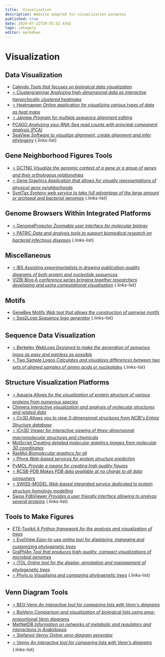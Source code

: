 ```yaml
---
title:  Visualization
description: Website adapted for visualization purposes
published: true
date: 2020-07-22T20:55:52.434Z
tags: category
editor: markdown
---
```


# Visualization

## Data Visualization

- [Caleydo *Tools that focuses on biological data visualization*](https://vdclab-wiki.herokuapp.com/en/visualization/data-visualization/Caleydo)
- [:star: Clustergrammar *Analyzing high-dimensional data as interactive hierarchically clustered heatmaps*](https://vdclab-wiki.herokuapp.com/en/visualization/data-visualization/Clustergrammar)
- [:star: Heatmapper *Online application for visualizing various types of data as heat maps*](https://vdclab-wiki.herokuapp.com/en/visualization/data-visualization/Heatmapper)
- [:star: Jalview *Program for multiple sequence alignment editing*](https://vdclab-wiki.herokuapp.com/en/visualization/data-visualization/Jalview)
- [PCAGO *Analyzing your RNA-Seq read counts with principal component analysis (PCA)*](https://vdclab-wiki.herokuapp.com/en/visualization/data-visualization/PCAGO)
- [SeaView *Software to visualize alignment, create alignment and infer phylogeny*](https://vdclab-wiki.herokuapp.com/en/visualization/data-visualization/PRABI-Doua-SeaView)
{.links-list}

## Gene Neighborhood Figures Tools

- [:star: GCTNG *Visualize the genomic context of a gene or a group of genes and their orthologous relationships*](https://vdclab-wiki.herokuapp.com/en/visualization/gene-neighborhood/GCTNG)
- [:star: Gene Graphics *Application that allows for visually representations of physical gene neighborhoods*](https://vdclab-wiki.herokuapp.com/en/visualization/gene-neighborhood/Gene-Graphics)
- [SyntTax *Synteny web service to take full advantage of the large amount or archaeal and bacterial genomes*](https://vdclab-wiki.herokuapp.com/en/visualization/gene-neighborhood/SyntTax)
{.links-list}

## Genome Browsers Within Integrated Platforms

- [:star: GenomeProjector *Zoomable user interface for molecular biology*](https://vdclab-wiki.herokuapp.com/en/visualization/genome-browsers/GenomeProjector)
- [:star: PATRIC *Data and analysis tools to support biomedical research on bacterial infectious diseases*](https://vdclab-wiki.herokuapp.com/databases/bacterial_databases/patric/)
{.links-list}

## Miscellaneous

- [:star: IBS *Assisting experimentalists in drawing publication-quality diagrams of both protein and nucleotide sequences*](https://vdclab-wiki.herokuapp.com/en/visualization/miscellaneous/IBS)
- [VIZBI Blog *A conference series bringing together researchers developing and using computational visualisation*](https://vdclab-wiki.herokuapp.com/en/visualization/miscellaneous/VIZBI-Blog)
{.links-list}

## Motifs

- [GeneBee Motifs *Web tool that allows the construction of pairwise motifs*](https://vdclab-wiki.herokuapp.com/en/visualization/motifs/GeneBee-Motifs)
- [:star: Seq2Logo *Sequence logo generator*](https://vdclab-wiki.herokuapp.com/en/visualization/motifs/Seq2Logo)
{.links-list}

## Sequence Data Visualization

- [:star: Berkeley WebLogo *Designed to make the generation of sequence logos as easy and painless as possible*](https://vdclab-wiki.herokuapp.com/en/visualization/sequence-data-visualization/Berkeley-WebLogo)
- [:star: Two Sample Logos *Calculates and visualizes differences between two sets of aligned samples of amino acids or nucleotides*](https://vdclab-wiki.herokuapp.com/en/visualization/sequence-data-visualization/TSL)
{.links-list}

## Structure Visualization Platforms 

- [:star: Aquaria *Allows for the visualization of protein structure of various proteins from numerous species*](https://vdclab-wiki.herokuapp.com/en/structure/visualization-platforms/Aquaria)
- [Chimera *Interactive visualization and analysis of molecular structures and related data*](https://vdclab-wiki.herokuapp.com/en/visualization/structure_platform/Chimera)
- [:star: Cn3D *Allows you to view 3-dimensional structures from NCBI's Entrez Structure database*](https://vdclab-wiki.herokuapp.com/en/visualization/structure_platform/Cn3D)
- [:star: iCn3D *Viewer for interactive viewing of three-dimensional macromolecular structures and chemicals*](https://vdclab-wiki.herokuapp.com/en/structure/visualization-platforms/iCn3D)
- [MolScript *Creating detailed molecular graphics images from molecular 3D coordinates*](https://vdclab-wiki.herokuapp.com/en/visualization/structure_platform/MolScript)
- [RasMol *Biomolecular graphics for all*](https://vdclab-wiki.herokuapp.com/en/visualization/structure_platform/RasMol)
- [:star: Phyre *Web-based services for protein structure prediction*](https://vdclab-wiki.herokuapp.com/en/structure/visualization-platforms/Phyre)
- [PyMOL *Provide a means for creating high quality figures*](https://vdclab-wiki.herokuapp.com/en/visualization/structure_platform/PyMOL)
- [:star: RCSB-PDB *Makes PDB data available at no charge to all data consumers*](https://vdclab-wiki.herokuapp.com/en/structure/visualization-platforms/RCSB-PDB)
- [:star: SWISS-MODEL *Web-based integrated service dedicated to protein structure homology modelling*](https://vdclab-wiki.herokuapp.com/en/structure/visualization-platforms/SWISS-MODEL)
- [Swiss PdbViewer *Provides a user friendly interface allowing to analyze several proteins*](https://vdclab-wiki.herokuapp.com/en/visualization/structure_platform/Swiss-PdbViewer)
{.links-list}

## Tools to Make Figures

- [ETE-Toolkit *A Python framework for the analysis and visualization of trees*](https://vdclab-wiki.herokuapp.com/en/visualization/tools-to-make-figures/ETE-Toolkit)
- [:star: EvolView *Easy-to-use online tool for displaying, managing and customizing phylogenetic trees*](https://vdclab-wiki.herokuapp.com/en/visualization/tools-to-make-figures/EvolView)
- [GraPhlAn *Tool that produces high-quality, compact visualizations of microbial genomes*](https://vdclab-wiki.herokuapp.com/en/phylogeny/tools/GraPhlAn)
- [:star: iTOL *Online tool for the display, annotation and management of phylogenetic trees*](https://vdclab-wiki.herokuapp.com/en/visualization/tools-to-make-figures/iTOL)
- [:star: Phylo.io *Visualising and comparing phylogenetic trees*](https://vdclab-wiki.herokuapp.com/en/visualization/tools-to-make-figures/Phylo-io)
{.links-list}

## Venn Diagram Tools

- [:star: BEG-Venn *An interactive tool for comparing lists with Venn's diagrams*](https://vdclab-wiki.herokuapp.com/en/tools/venn-diagram/BEG-Venn)
- [:star: BioVenn *Comparison and visualization of biological lists using area-proportional Venn diagrams*](https://vdclab-wiki.herokuapp.com/en/tools/venn-diagram/BioVenn)
- [MetNetDB *Information on networks of metabolic and regulatory and interactions in Arabidopsis*](https://vdclab-wiki.herokuapp.com/tools/analysis/MetNetDB)
- [:star: Stefanjol Venny *Online venn diagram generator*](https://vdclab-wiki.herokuapp.com/en/visualization/venn-diagram/Stefanjol-Venny)
- [:star: Venny *An interactive tool for comparing lists with Venn's diagrams*](https://vdclab-wiki.herokuapp.com/tools/venn-diagram/Venny/)
{.links-list}